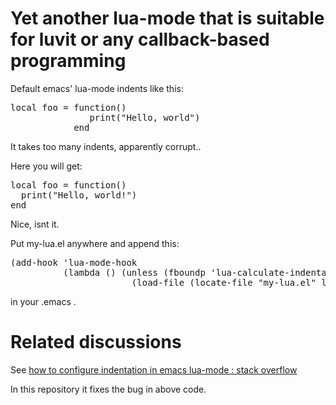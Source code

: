 Yet another lua-mode that is suitable for luvit or any callback-based programming
====
Default emacs' lua-mode indents like this:

<pre>
local foo = function()
               print("Hello, world")
            end
</pre>
It takes too many indents, apparently corrupt..

Here you will get:
<pre>
local foo = function()
  print("Hello, world!")
end
</pre>

Nice, isnt it.

Put my-lua.el anywhere and append this:
<pre>
(add-hook 'lua-mode-hook 
          (lambda () (unless (fboundp 'lua-calculate-indentation-right-shift-next)
                       (load-file (locate-file "my-lua.el" load-path)))))
</pre>
in your .emacs .


Related discussions
====
See
[how to configure indentation in emacs lua-mode : stack overflow](http://stackoverflow.com/questions/4643206/how-to-configure-indentation-in-emacs-lua-mode)

In this repository it fixes the bug in above code.
